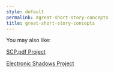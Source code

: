 ```yaml
---
style: default
permalink: Xgreat-short-story-concepts
title: great-short-story-concepts
---
```

You may also like:

[SCP.pdf Project](http://scp-wiki.net/scp-pdf-project)

[Electronic Shadows Project](http://scp-wiki.net/electronic-shadows-project)
